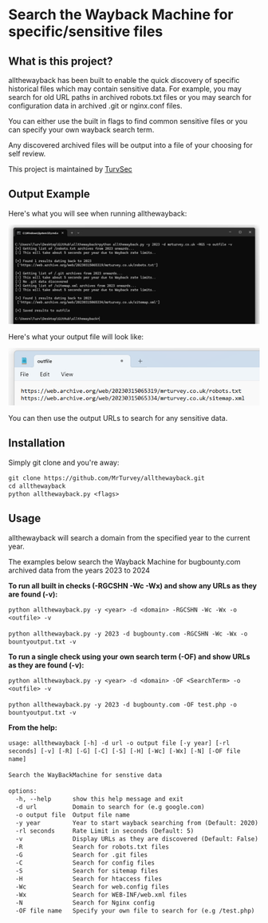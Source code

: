 # Search the Wayback Machine for specific/sensitive files
## What is this project? 

allthewayback has been built to enable the quick discovery of specific historical files which may contain sensitive data. For example, you may search for old URL paths in archived robots.txt files or you may search for configuration data in archived .git or nginx.conf files. 

You can either use the built in flags to find common sensitive files or you can specify your own wayback search term.

Any discovered archived files will be output into a file of your choosing for self review.

This project is maintained by [TurvSec](https://twitter.com/TurvSec)

## Output Example 
Here's what you will see when running allthewayback:

![Alt text](/examples/ss1.png "allthewayback Output")

Here's what your output file will look like:

![Alt text](/examples/ss2.png "File Output")

You can then use the output URLs to search for any sensitive data.

## Installation
Simply git clone and you're away:
```
git clone https://github.com/MrTurvey/allthewayback.git
cd allthewayback
python allthewayback.py <flags>
```

## Usage
allthewayback will search a domain from the specified year to the current year.

The examples below search the Wayback Machine for bugbounty.com archived data from the years 2023 to 2024

<b>To run all built in checks (-RGCSHN -Wc -Wx) and show any URLs as they are found (-v):</b>
```
python allthewayback.py -y <year> -d <domain> -RGCSHN -Wc -Wx -o <outfile> -v

python allthewayback.py -y 2023 -d bugbounty.com -RGCSHN -Wc -Wx -o bountyoutput.txt -v
```

<b>To run a single check using your own search term (-OF) and show URLs as they are found (-v):</b>
```
python allthewayback.py -y <year> -d <domain> -OF <SearchTerm> -o <outfile> -v

python allthewayback.py -y 2023 -d bugbounty.com -OF test.php -o bountyoutput.txt -v
```

<b>From the help:</b>

```
usage: allthewayback [-h] -d url -o output file [-y year] [-rl seconds] [-v] [-R] [-G] [-C] [-S] [-H] [-Wc] [-Wx] [-N] [-OF file name]

Search the WayBackMachine for senstive data

options:
  -h, --help      show this help message and exit
  -d url          Domain to search for (e.g google.com)
  -o output file  Output file name
  -y year         Year to start wayback searching from (Default: 2020)
  -rl seconds     Rate Limit in seconds (Default: 5)
  -v              Display URLs as they are discovered (Default: False)
  -R              Search for robots.txt files
  -G              Search for .git files
  -C              Search for config files
  -S              Search for sitemap files
  -H              Search for htaccess files
  -Wc             Search for web.config files
  -Wx             Search for WEB-INF/web.xml files
  -N              Search for Nginx config
  -OF file name   Specify your own file to search for (e.g /test.php)
```


